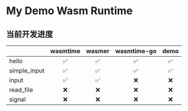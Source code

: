# My Demo Wasm Runtime

## 当前开发进度

|              | wasmtime | wasmer | wasmtime-go | demo |
| ------------ | :------: | :----: | :---------: | :--: |
| hello        |    ✅     |   ✅    |      ✅      |  ✅   |
| simple_input |    ✅     |   ✅    |      ✅      |  ✅   |
| input        |    ✅     |   ✅    |      ❌      |  ❌   |
| read_file    |    ❌     |   ❌    |      ❌      |  ❌   |
| signal       |    ❌     |   ❌    |      ❌      |  ❌   |

